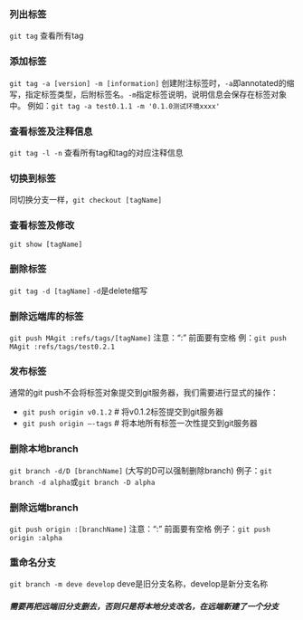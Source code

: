 ### 列出标签
`git tag`
查看所有tag

### 添加标签
`git tag -a [version] -m [information]`
创建附注标签时，`-a`即annotated的缩写，指定标签类型，后附标签名。`-m`指定标签说明，说明信息会保存在标签对象中。
例如：`git tag -a test0.1.1 -m '0.1.0测试环境xxxx'`

### 查看标签及注释信息
`git tag -l -n`
查看所有tag和tag的对应注释信息

### 切换到标签
同切换分支一样，`git checkout [tagName]`

### 查看标签及修改
`git show [tagName]`

### 删除标签
`git tag -d [tagName]`
`-d`是delete缩写

### 删除远端库的标签
`git push MAgit :refs/tags/[tagName]`   注意：“:” 前面要有空格
例：`git push MAgit :refs/tags/test0.2.1`

### 发布标签
通常的git push不会将标签对象提交到git服务器，我们需要进行显式的操作：
- `git push origin v0.1.2` # 将v0.1.2标签提交到git服务器
- `git push origin –-tags`  # 将本地所有标签一次性提交到git服务器

### 删除本地branch
`git branch -d/D [branchName]` (大写的D可以强制删除branch) 
例子：`git branch -d alpha`或`git branch -D alpha`

### 删除远端branch
`git push origin :[branchName]` 注意：“:” 前面要有空格 
例子：`git push origin :alpha`

### 重命名分支
`git branch -m deve develop` deve是旧分支名称，develop是新分支名称
##### 需要再把远端旧分支删去，否则只是将本地分支改名，在远端新建了一个分支
